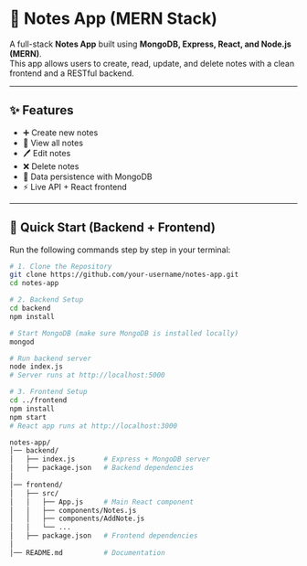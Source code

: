 # 📝 Notes App (MERN Stack)

A full-stack **Notes App** built using **MongoDB, Express, React, and Node.js (MERN)**.  
This app allows users to create, read, update, and delete notes with a clean frontend and a RESTful backend.

---

## ✨ Features
- ➕ Create new notes  
- 📖 View all notes  
- 🖊 Edit notes  
- ❌ Delete notes  
- 💾 Data persistence with MongoDB  
- ⚡ Live API + React frontend  

---

## 🚀 Quick Start (Backend + Frontend)

Run the following commands step by step in your terminal:

```bash
# 1. Clone the Repository
git clone https://github.com/your-username/notes-app.git
cd notes-app

# 2. Backend Setup
cd backend
npm install

# Start MongoDB (make sure MongoDB is installed locally)
mongod

# Run backend server
node index.js
# Server runs at http://localhost:5000

# 3. Frontend Setup
cd ../frontend
npm install
npm start
# React app runs at http://localhost:3000

notes-app/
│── backend/
│   ├── index.js       # Express + MongoDB server
│   ├── package.json   # Backend dependencies
│
│── frontend/
│   ├── src/
│   │   ├── App.js     # Main React component
│   │   ├── components/Notes.js
│   │   ├── components/AddNote.js
│   │   └── ...
│   ├── package.json   # Frontend dependencies
│
│── README.md          # Documentation
